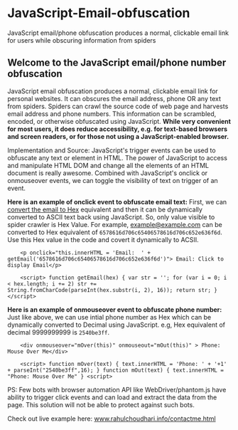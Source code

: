# JavaScript-Email-obfuscation
JavaScript email/phone obfuscation produces a normal, clickable email link for users while obscuring information from spiders
## Welcome to the JavaScript email/phone number obfuscation
JavaScript email obfuscation produces a normal, clickable email link for personal websites. It can obscures the email address, phone OR any text from spiders. Spiders can crawl the source code of web page and harvests email address and phone numbers. This information can be  scrambled, encoded, or otherwise obfuscated using JavaScript. 
**While very convenient for most users, it does reduce accessibility, e.g. for text-based browsers and screen readers, or for those not using a JavaScript-enabled browser.**

Implementation and Source:
JavaScript's trigger events can be used to obfuscate any text or element in HTML. The power of JavaScript to access and manipulate HTML DOM and change all the elements of an HTML document is really awesome. Combined with JavaScript's onclick or onmouseover events, we can toggle the visibility of text on trigger of an event.

**Here is an example of onclick event to obfuscate  email text:**
First, we can [convert the email to Hex](http://www.asciitohex.com/) equivalent and then it can be dynamically converted to ASCII text back using JavaScript. So, only value visible to spider crawler is Hex Value. For example, example@example.com can be converted to Hex equivalent of `6578616d706c65406578616d706c652e636f6d`. Use this Hex value in the code and covert it dynamically to ACSII.

`    <p onclick="this.innerHTML = 'Email:  ' + getEmail('6578616d706c65406578616d706c652e636f6d')">
Email: Click to display Email</p>`

`    <script>
    function getEmail(hex) {
    var str = '';
    for (var i = 0; i < hex.length; i += 2)
        str += String.fromCharCode(parseInt(hex.substr(i, 2), 16));
    return str;
    }
    </script>`

**Here is an example of onmouseover event to obfuscate  phone number:**
Just like above, we can use intial phone number as Hex which can be dynamically converted to Decimal using JavaScript. e.g, Hex equivalent of decimal 9999999999 is `2540be3ff`.

`    <div onmouseover="mOver(this)" onmouseout="mOut(this)" >
    Phone: Mouse Over Me</div>`

`    <script>
    function mOver(text) {
        text.innerHTML = 'Phone: ' + '+1' + parseInt("2540be3ff",16);
        }
    function mOut(text) {
    text.innerHTML = "Phone: Mouse Over Me"
    }
    <script>`

PS: Few bots with browser automation API like WebDriver/phantom.js have ability to trigger click events and can load and extract the data from the page. This solution will not be able to protect against such bots.

Check out live example here: 
www.rahulchoudhari.info/contactme.html
